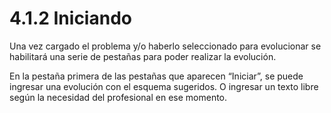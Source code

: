 # 4.1.2 Iniciando

Una vez cargado el problema y/o haberlo seleccionado para evolucionar se habilitará una serie de pestañas para poder realizar la evolución.

En la pestaña primera de las pestañas que aparecen “Iniciar”, se puede ingresar una evolución con el esquema sugeridos. O ingresar un texto libre según la necesidad del profesional en ese momento.
